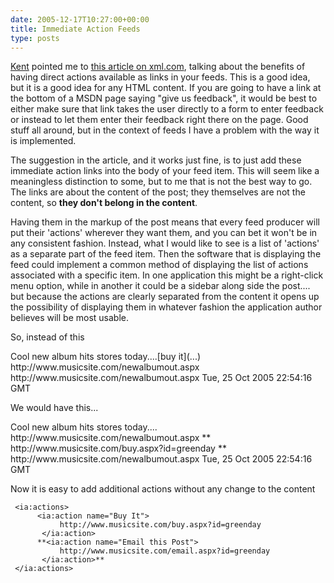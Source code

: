 ```yaml
---
date: 2005-12-17T10:27:00+00:00
title: Immediate Action Feeds
type: posts
---
```

[Kent](https://www.acmebinary.com/blogs/kent) pointed me to [this article on xml.com](https://www.xml.com/pub/a/2005/12/14/putting-rss-to-work-immediate-action-feeds.html), talking about the benefits of having direct actions available as links in your feeds. This is a good idea, but it is a good idea for any HTML content. If you are going to have a link at the bottom of a MSDN page saying "give us feedback", it would be best to either make sure that link takes the user directly to a form to enter feedback or instead to let them enter their feedback right there on the page. Good stuff all around, but in the context of feeds I have a problem with the way it is implemented.

The suggestion in the article, and it works just fine, is to just add these immediate action links into the body of your feed item. This will seem like a meaningless distinction to some, but to me that is not the best way to go. The links are about the content of the post; they themselves are not the content, so **they don't belong in the content**.

Having them in the markup of the post means that every feed producer will put their 'actions' wherever they want them, and you can bet it won't be in any consistent fashion. Instead, what I would like to see is a list of 'actions' as a separate part of the feed item. Then the software that is displaying the feed could implement a common method of displaying the list of actions associated with a specific item. In one application this might be a right-click menu option, while in another it could be a sidebar along side the post.... but because the actions are clearly separated from the content it opens up the possibility of displaying them in whatever fashion the application author believes will be most usable.

So, instead of this

 <item>
     <title>New Album out by GreenDay</title>
     <description>
          Cool new album hits stores today....[buy it](...)
     </description>
     <link>http://www.musicsite.com/newalbumout.aspx</link>
     <guid isPermaLink="true">http://www.musicsite.com/newalbumout.aspx</guid>
     <pubDate>Tue, 25 Oct 2005 22:54:16 GMT</pubDate>
</item>

We would have this...

 <item>
     <title>New Album out by GreenDay</title>
     <description>
          Cool new album hits stores today....
     </description>
     <link>http://www.musicsite.com/newalbumout.aspx</link>
     **<ia:actions>
          <ia:action name="Buy It">
               http://www.musicsite.com/buy.aspx?id=greenday
           </ia:action>
     </ia:actions>**
     <guid isPermaLink="true">http://www.musicsite.com/newalbumout.aspx</guid>
     <pubDate>Tue, 25 Oct 2005 22:54:16 GMT</pubDate>
</item>

Now it is easy to add additional actions without any change to the content

     <ia:actions>
          <ia:action name="Buy It">
               http://www.musicsite.com/buy.aspx?id=greenday
           </ia:action>
          **<ia:action name="Email this Post">
               http://www.musicsite.com/email.aspx?id=greenday
           </ia:action>**
     </ia:actions>
